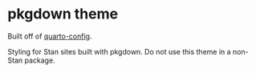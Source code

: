 # pkgdown theme

Built off of [quarto-config](https://github.com/stan-dev/quarto-config).

Styling for Stan sites built with pkgdown. Do not use this theme in a non-Stan package.
